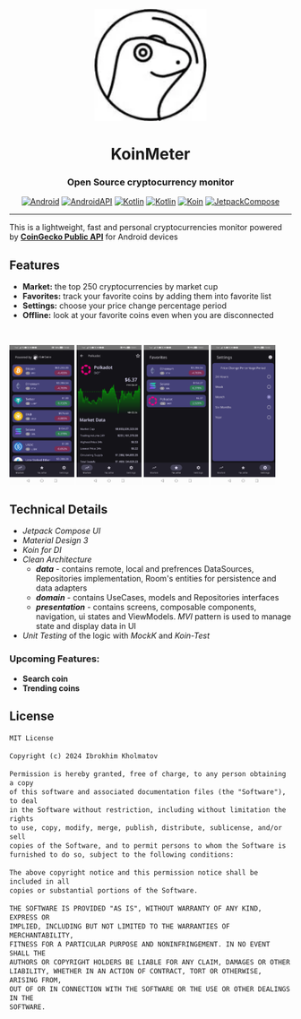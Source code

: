<div align="center">

<p><img src="https://github.com/ibrohimkhan/koin-meter/blob/main/metadata/en-US/images/gecko.png" width="200" /></p>

# KoinMeter

### Open Source cryptocurrency monitor

[![Android](https://img.shields.io/badge/Android-grey?logo=android&style=flat)](https://www.android.com/)
[![AndroidAPI](https://img.shields.io/badge/API-28%2B-brightgreen.svg?style=flat)](https://www.android.com/)
[![Kotlin](https://img.shields.io/badge/coingecko-api:3.0.1-green.svg?logo=coingecko)](https://docs.coingecko.com/v3.0.1/reference/introduction)
[![Kotlin](https://img.shields.io/badge/kotlin-2.0.0-blue.svg?logo=kotlin)](https://kotlinlang.org)
[![Koin](https://img.shields.io/badge/koin-3.5.6-red.svg?logo=koin)](https://insert-koin.io)
[![JetpackCompose](https://img.shields.io/badge/Jetpack%20Compose-bom:2024.06.00-yellow)](https://developer.android.com/jetpack/compose)

</div>

---

This is a lightweight, fast and personal cryptocurrencies monitor powered by [**CoinGecko Public API**](https://docs.coingecko.com/v3.0.1/reference/introduction) for Android devices

## Features

- **Market:** the top 250 cryptocurrencies by market cup
- **Favorites:** track your favorite coins by adding them into favorite list
- **Settings:** choose your price change percentage period
- **Offline:** look at your favorite coins even when you are disconnected

<br>

<p float="left">
<img src="https://github.com/ibrohimkhan/koin-meter/blob/main/metadata/en-US/images/screenshots/1.jpg" width="23%" />
<img src="https://github.com/ibrohimkhan/koin-meter/blob/main/metadata/en-US/images/screenshots/2.jpg" width="23%" />
<img src="https://github.com/ibrohimkhan/koin-meter/blob/main/metadata/en-US/images/screenshots/3.jpg" width="23%" />
<img src="https://github.com/ibrohimkhan/koin-meter/blob/main/metadata/en-US/images/screenshots/4.jpg" width="23%" />
</p>


## Technical Details

- *Jetpack Compose UI*
- *Material Design 3*
- *Koin for DI*
- *Clean Architecture*
  - ***data*** - contains remote, local and prefrences DataSources, Repositories implementation, Room's entities for persistence and data adapters
  - ***domain*** - contains UseCases, models and Repositories interfaces
  - ***presentation*** - contains screens, composable components, navigation, ui states and ViewModels. *MVI* pattern is used to manage state and display data in UI
- *Unit Testing* of the logic with *MockK* and *Koin-Test*


### Upcoming Features:

- **Search coin**
- **Trending coins**


## License

```
MIT License

Copyright (c) 2024 Ibrokhim Kholmatov

Permission is hereby granted, free of charge, to any person obtaining a copy
of this software and associated documentation files (the "Software"), to deal
in the Software without restriction, including without limitation the rights
to use, copy, modify, merge, publish, distribute, sublicense, and/or sell
copies of the Software, and to permit persons to whom the Software is
furnished to do so, subject to the following conditions:

The above copyright notice and this permission notice shall be included in all
copies or substantial portions of the Software.

THE SOFTWARE IS PROVIDED "AS IS", WITHOUT WARRANTY OF ANY KIND, EXPRESS OR
IMPLIED, INCLUDING BUT NOT LIMITED TO THE WARRANTIES OF MERCHANTABILITY,
FITNESS FOR A PARTICULAR PURPOSE AND NONINFRINGEMENT. IN NO EVENT SHALL THE
AUTHORS OR COPYRIGHT HOLDERS BE LIABLE FOR ANY CLAIM, DAMAGES OR OTHER
LIABILITY, WHETHER IN AN ACTION OF CONTRACT, TORT OR OTHERWISE, ARISING FROM,
OUT OF OR IN CONNECTION WITH THE SOFTWARE OR THE USE OR OTHER DEALINGS IN THE
SOFTWARE.
```
